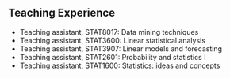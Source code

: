 ## Teaching Experience


<ul style="margin:0 0 5px;">
  <li>Teaching assistant, STAT8017: Data mining techniques </li>
  <li> Teaching assistant, STAT3600: Linear statistical analysis </li>
  <li> Teaching assistant, STAT3907: Linear models and forecasting </li>
  <li> Teaching assistant, STAT2601: Probability and statistics I</li>
  <li> Teaching assistant, STAT1600: Statistics: ideas and concepts</li>
</ul>

<h4 style="margin:0 10px 0;"></h4>

